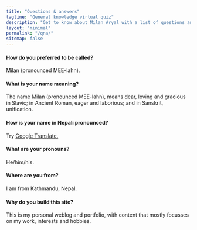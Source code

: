 ```yaml
---
title: "Questions & answers"
tagline: "General knowledge virtual quiz"
description: "Get to know about Milan Aryal with a list of questions and answers."
layout: "minimal"
permalink: "/qna/"
sitemap: false
---
```


#### How do you preferred to be called?

Milan (pronounced MEE-lahn).

#### What is your name meaning?

The name Milan (pronounced MEE-lahn), means dear, loving and gracious in Slavic; in Ancient Roman, eager and laborious; and in Sanskrit, unification.

#### How is your name in Nepali pronounced?

Try [Google Translate.](https://translate.google.com/?sl=auto&tl=en&text=%E0%A4%AE%E0%A4%BF%E0%A4%B2%E0%A4%A8%20%E0%A4%85%E0%A4%B0%E0%A5%8D%E0%A4%AF%E0%A4%BE%E0%A4%B2&op=translate)

#### What are your pronouns?

He/him/his.

#### Where are you from?

I am from Kathmandu, Nepal.

#### Why do you build this site?

This is my personal weblog and portfolio, with content that mostly focusses on my work, interests and hobbies.
